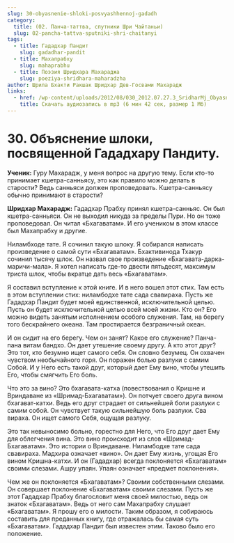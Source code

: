 ```yaml
---
slug: 30-obyasnenie-shloki-posvyashhennoj-gadadh
category:
  title: (02. Панча-таттва, спутники Шри Чайтаньи)
  slug: 02-pancha-tattva-sputniki-shri-chaitanyi
tags:
  - title: Гададхар Пандит
    slug: gadadhar-pandit
  - title: Махапрабху
    slug: mahaprabhu
  - title: Поэзия Шридхара Махараджа
    slug: poeziya-shridhara-maharadzha
author: Шрила Бхакти Ракшак Шридхар Дев-Госвами Махарадж
links:
  - href: /wp-content/uploads/2012/08/030_2012.07.27.3_SridharMj_Obyasneniye_shloki_posvyawennoy_Gadadharu_Panditu.mp3
    title: Скачать аудиозапись в mp3 (6 мин 42 сек, размер 1 Мб)
---
```


# 30. Объяснение шлоки, посвященной Гададхару Пандиту.

**Ученик:** Гуру Махарадж, у меня вопрос на другую тему. Если кто-то принимает кшетра-санньясу, это как правило можно делать в старости? Ведь санньяси должен проповедовать. Кшетра-санньясу обычно принимают в старости?

**Шридхар Махарадж:** Гададхар Прабху принял кшетра-санньяс. Он был кшетра-санньяси. Он не выходил никуда за пределы Пури. Но он тоже проповедовал. Он читал «Бхагаватам». И его учеником в этом классе был Махапрабху и другие.

Ниламбходе тате. Я сочинил такую шлоку. Я собирался написать произведение о самой сути «Бхагаватам». Бхактивинода Тхакур сочинил тысячу шлок. Он назвал свое произведение «Бхагавата-дарка-маричи-мала». Я хотел написать где-то двести пятьдесят, максимум триста шлок, чтобы вкратце дать весь «Бхагаватам».

Я составил вступление к этой книге. И в него вошел этот стих. Там есть в этом вступлении стих: ниламбодхе тате сада свавираха. Пусть же Гададхар Пандит будет моей единственной, исключительной целью. Пусть он будет исключительной целью всей моей жизни. Кто он? Его можно видеть занятым исполнением особого служения. Там, на берегу того бескрайнего океана. Там простирается безграничный океан.

И он сидит на его берегу. Чем он занят? Какое его служение? Панча-пана витам бандхо. Он дает утешение своему другу. А кто этот друг? Это тот, кто безумно ищет самого себя. Он словно безумец. Он охвачен чувством необычайного горя. Он поражен болью разлуки с самим Собой. И у Него есть такой друг, который дает Ему вино, чтобы утешить Его, чтобы смягчить Его боль.

Что это за вино? Это бхагавата-катха (повествования о Кришне и Вриндаване из «Шримад-Бхагаватам»). Он потчует своего друга вином бхагават-катхи. Ведь его друг страдает от сильнейшей боли разлуки с самим собой. Он чувствует такую сильнейшую боль разлуки. Сва вираха. Он ищет самого Себя, ощущая разлуку.

Это так невыносимо больно, горестно для Него, что Его друг дает Ему для облегчения вина. Это вино происходит из слов «Шримад-Бхагаватам». Это истории о Вриндаване. Ниламбодхе тате сада свавираха. Мадхира означает «вино». Он дает Ему жизнь, угощая Его вином Кришна-катхи. И он (Гададхар) всегда поклоняется «Бхагаватам» своими слезами. Ашру упаян. Упаян означает «предмет поклонения».

Чем же он поклоняется «Бхагаватам»? Своими собственными слезами. Он совершает поклонение «Бхагаватам» своими слезами. Пусть же этот Гададхар Прабху благословит меня своей милостью, ведь он знаток «Бхагаватам». Ведь от него сам Махапрабху слушает «Бхагаватам». Я прошу его о милости. Таким образом, я собираюсь составить для преданных книгу, где отражалась бы самая суть «Бхагаватам». Гададхар Пандит был известен этим. Таково было его положение.

